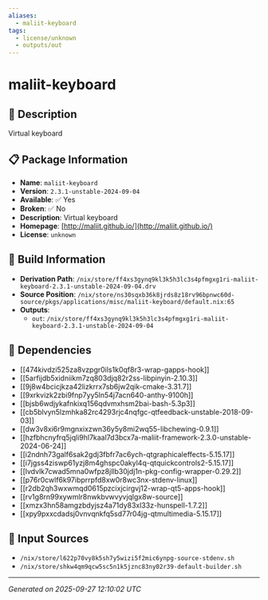 ```yaml
---
aliases:
  - maliit-keyboard
tags:
  - license/unknown
  - outputs/out
---
```


# maliit-keyboard

## 📝 Description

Virtual keyboard

## 📋 Package Information

- **Name**: `maliit-keyboard`
- **Version**: `2.3.1-unstable-2024-09-04`
- **Available**: ✅ Yes
- **Broken**: ✅ No
- **Description**: Virtual keyboard
- **Homepage**: [http://maliit.github.io/](http://maliit.github.io/)
- **License**: `unknown`

## 🔧 Build Information

- **Derivation Path**: `/nix/store/ff4xs3gynq9kl3k5h3lc3s4pfmgxg1ri-maliit-keyboard-2.3.1-unstable-2024-09-04.drv`
- **Source Position**: `/nix/store/ns30sqxb36k8jrds8z18rv96bpnwc60d-source/pkgs/applications/misc/maliit-keyboard/default.nix:65`
- **Outputs**:
  - `out`:  `/nix/store/ff4xs3gynq9kl3k5h3lc3s4pfmgxg1ri-maliit-keyboard-2.3.1-unstable-2024-09-04`

## 🔗 Dependencies

- [[474kivdzi525za8vzpgr0ils1k0qf8r3-wrap-gapps-hook]]
- [[5arfijdb5xidniikm7zq803djq82r2ss-libpinyin-2.10.3]]
- [[9j8w4bcicjkza42lizkrrx7sb6jw2qik-cmake-3.31.7]]
- [[9xrkvizk2zbi9fnp7yy5ln54j7acn640-anthy-9100h]]
- [[bjsb6wdjykafnkixq156qdvmxhsm2bai-bash-5.3p3]]
- [[cb5blvyn5lzmhka82rc4293rjc4nqfgc-qtfeedback-unstable-2018-09-03]]
- [[dw3v8xi6r9mgnxixzwn36y5y8mi2wq55-libchewing-0.9.1]]
- [[hzfbhcnyfrq5jqli9hl7kaal7d3bcx7a-maliit-framework-2.3.0-unstable-2024-06-24]]
- [[i2ndnh73galf6sak2gdj3fbfr7ac6ych-qtgraphicaleffects-5.15.17]]
- [[i7jgss4ziswp61yzj8m4ghspc0akyl4q-qtquickcontrols2-5.15.17]]
- [[lvdvlk7cwad5mna0wfpz8jllb30jdj1n-pkg-config-wrapper-0.29.2]]
- [[p76r0cwlf6k97ibprrpfd8xw0r8wc3nx-stdenv-linux]]
- [[r2db2qh3wxwmqd0615pzcixjcirgvj12-wrap-qt5-apps-hook]]
- [[rv1g8rn99xywmlr8nwkbvwvyvjqlgx8w-source]]
- [[xmzx3hn58amgzbdyjsz4a71dy83xl33z-hunspell-1.7.2]]
- [[xpy9pxxcdadsj0vnvqnkfq5sd77r04jg-qtmultimedia-5.15.17]]

## 📁 Input Sources

- `/nix/store/l622p70vy8k5sh7y5wizi5f2mic6ynpg-source-stdenv.sh`
- `/nix/store/shkw4qm9qcw5sc5n1k5jznc83ny02r39-default-builder.sh`

---
*Generated on 2025-09-27 12:10:02 UTC*
